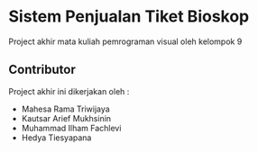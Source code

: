 # Sistem Penjualan Tiket Bioskop
Project akhir mata kuliah pemrograman visual oleh kelompok 9

## Contributor
Project akhir ini dikerjakan oleh :
- Mahesa Rama Triwijaya
- Kautsar Arief Mukhsinin
- Muhammad Ilham Fachlevi
- Hedya Tiesyapana
